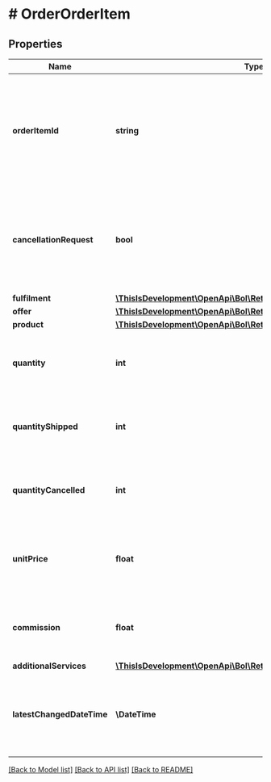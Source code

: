 # # OrderOrderItem

## Properties

Name | Type | Description | Notes
------------ | ------------- | ------------- | -------------
**orderItemId** | **string** | The id for the order item. One order can have multiple order items, but the list can only take one item. |
**cancellationRequest** | **bool** | Indicates whether the order was cancelled on request of the customer before the retailer has shipped it. |
**fulfilment** | [**\ThisIsDevelopment\OpenApi\Bol\Retailer\Models\OrderFulfilment**](OrderFulfilment.md) |  | [optional]
**offer** | [**\ThisIsDevelopment\OpenApi\Bol\Retailer\Models\OrderOffer**](OrderOffer.md) |  | [optional]
**product** | [**\ThisIsDevelopment\OpenApi\Bol\Retailer\Models\OrderProduct**](OrderProduct.md) |  | [optional]
**quantity** | **int** | Amount of ordered products for this order item id. |
**quantityShipped** | **int** | Amount of shipped products for this order item id. |
**quantityCancelled** | **int** | Amount of cancelled products for this order item id. |
**unitPrice** | **float** | The selling price to the customer of a single unit including VAT. |
**commission** | **float** | The commission for all quantities of this order item. |
**additionalServices** | [**\ThisIsDevelopment\OpenApi\Bol\Retailer\Models\AdditionalService[]**](AdditionalService.md) |  | [optional]
**latestChangedDateTime** | **\DateTime** | The date and time in ISO 8601 format when the orderItem was last changed. |

[[Back to Model list]](../../README.md#models) [[Back to API list]](../../README.md#endpoints) [[Back to README]](../../README.md)

